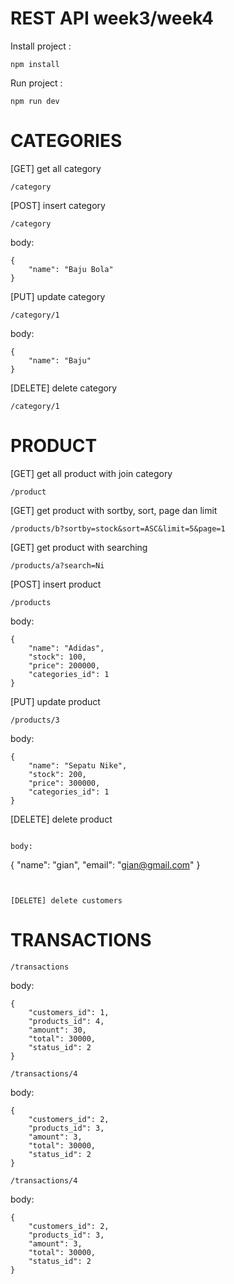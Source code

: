 # REST API week3/week4

Install project :

```
npm install
```

Run project :

```
npm run dev
```

# CATEGORIES

[GET] get all category

```
/category
```

[POST] insert category

```
/category
```

body:

```
{
    "name": "Baju Bola"
}
```

[PUT] update category

```
/category/1
```

body:

```
{
    "name": "Baju"
}
```

[DELETE] delete category

```
/category/1
```

# PRODUCT

[GET] get all product with join category

```
/product
```

[GET] get product with sortby, sort, page dan limit

```
/products/b?sortby=stock&sort=ASC&limit=5&page=1
```

[GET] get product with searching

```
/products/a?search=Ni
```

[POST] insert product

```
/products
```

body:

```
{
    "name": "Adidas",
    "stock": 100,
    "price": 200000,
    "categories_id": 1
}
```

[PUT] update product

```
/products/3
```

body:

```
{
    "name": "Sepatu Nike",
    "stock": 200,
    "price": 300000,
    "categories_id": 1
}
```

[DELETE] delete product

```

body:

```
{
    "name": "gian",
    "email": "gian@gmail.com"
}
```


[DELETE] delete customers

```


# TRANSACTIONS

```
/transactions
```

body:

```
{
    "customers_id": 1,
    "products_id": 4,
    "amount": 30,
    "total": 30000,
    "status_id": 2
}
```

```
/transactions/4
```

body:

```
{
    "customers_id": 2,
    "products_id": 3,
    "amount": 3,
    "total": 30000,
    "status_id": 2
}
```


```
/transactions/4
```

body:

```
{
    "customers_id": 2,
    "products_id": 3,
    "amount": 3,
    "total": 30000,
    "status_id": 2
}
```
